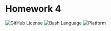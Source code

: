 # Homework 4

![GitHub License](https://img.shields.io/github/license/ncsu-csc510-25spring/hw1)
![Bash Language](https://img.shields.io/badge/Language-bash-blue)
![Platform](https://img.shields.io/badge/Platform-ArchLinux-fedcba)